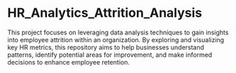 # HR_Analytics_Attrition_Analysis
This project focuses on leveraging data analysis techniques to gain insights into employee attrition within an organization. By exploring and visualizing key HR metrics, this repository aims to help businesses understand patterns, identify potential areas for improvement, and make informed decisions to enhance employee retention.
